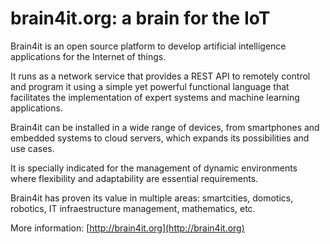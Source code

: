 # brain4it.org: a brain for the IoT

Brain4it is an open source platform to develop artificial intelligence applications for the Internet of things.

It runs as a network service that provides a REST API to remotely control and program it using a simple yet powerful functional language that facilitates the implementation of expert systems and machine learning applications.

Brain4it can be installed in a wide range of devices, from smartphones and embedded systems to cloud servers, which expands its possibilities and use cases.

It is specially indicated for the management of dynamic environments where flexibility and adaptability are essential requirements.

Brain4it has proven its value in multiple areas: smartcities, domotics, robotics, IT infraestructure management, mathematics, etc.

More information: [http://brain4it.org](http://brain4it.org)
